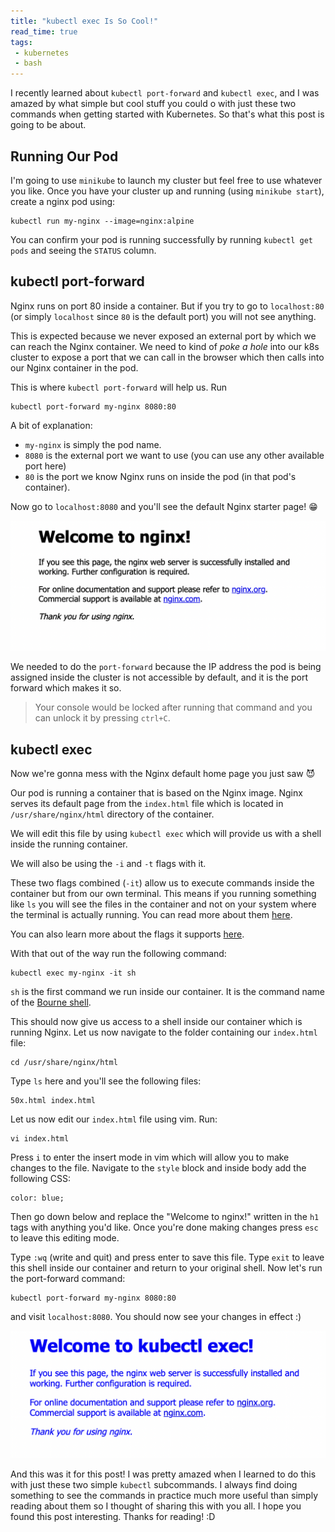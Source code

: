 ```yaml
---
title: "kubectl exec Is So Cool!"
read_time: true
tags:
 - kubernetes
 - bash
---
```


I recently learned about `kubectl port-forward` and `kubectl exec`, and I was amazed by what simple but cool stuff you could o with just these two commands when getting started with Kubernetes. So that's what this post is going to be about.

## Running Our Pod

I'm going to use `minikube` to launch my cluster but feel free to use whatever you like. Once you have your cluster up and running (using `minikube start`), create a nginx pod using:
```
kubectl run my-nginx --image=nginx:alpine
```
You can confirm your pod is running successfully by running `kubectl get pods` and seeing the `STATUS` column.

## kubectl port-forward
Nginx runs on port 80 inside a container. But if you try to go to `localhost:80` (or simply `localhost` since `80` is the default port) you will not see anything. 

This is expected because we never exposed an external port by which we can reach the Nginx container. We need to kind of *poke a hole* into our k8s cluster to expose a port that we can call in the browser which then calls into our Nginx container in the pod. 

This is where `kubectl port-forward` will help us. Run
```
kubectl port-forward my-nginx 8080:80
```
A bit of explanation: 
- `my-nginx` is simply the pod name.
- `8080` is the external port we want to use (you can use any other available port here)
- `80` is the port we know Nginx runs on inside the pod (in that pod's container).

Now go to `localhost:8080` and you'll see the default Nginx starter page! 😁

![nginx starter page](../assets/images/2021-04-29-1.png)

We needed to do the `port-forward` because the IP address the pod is being assigned inside the cluster is not accessible by default, and it is the port forward which makes it so.

> Your console would be locked after running that command and you can unlock it by pressing `ctrl+C`.


## kubectl exec

Now we're gonna mess with the Nginx default home page you just saw 😈

Our pod is running a container that is based on the Nginx image. Nginx serves its default page from the `index.html` file which is located in `/usr/share/nginx/html` directory of the container. 

We will edit this file by using `kubectl exec` which will provide us with a shell inside the running container.

We will also be using the `-i` and `-t` flags with it. 

These two flags combined (`-it`) allow us to execute commands inside the container but from our own terminal. This means if you running something like `ls` you will see the files in the container and not on your system where the terminal is actually running. You can read more about them [here](https://stackoverflow.com/questions/22272401/what-does-it-mean-to-attach-a-tty-std-in-out-to-dockers-or-lxc).

You can also learn more about the flags it supports [here](https://kubernetes.io/docs/reference/generated/kubectl/kubectl-commands#exec).

With that out of the way run the following command:
```
kubectl exec my-nginx -it sh
```
`sh` is the first command we run inside our container. It is the command name of the [Bourne shell](https://superuser.com/a/97617).

This should now give us access to a shell inside our container which is running Nginx. Let us now navigate to the folder containing our `index.html` file:

```
cd /usr/share/nginx/html
```

Type `ls` here and you'll see the following files:
```
50x.html index.html
```

Let us now edit our `index.html` file using vim. Run:
```
vi index.html
```
Press `i` to enter the insert mode in vim which will allow you to make changes to the file. Navigate to the `style` block and inside body add the following CSS:
```
color: blue;
```
Then go down below and replace the "Welcome to nginx!" written in the `h1` tags with anything you'd like. Once you're done making changes press `esc` to leave this editing mode. 

Type `:wq` (write and quit) and press enter to save this file. Type `exit` to leave this shell inside our container and return to your original shell. Now let's run the port-forward command:
```
kubectl port-forward my-nginx 8080:80
```
and visit `localhost:8080`. You should now see your changes in effect :)

![edited nginx starter page](../assets/images/2021-04-29-2.png)

And this was it for this post! I was pretty amazed when I learned to do this with just these two simple `kubectl` subcommands. I always find doing something to see the commands in practice much more useful than simply reading about them so I thought of sharing this with you all. I hope you found this post interesting. Thanks for reading! :D